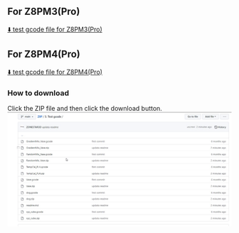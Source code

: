 ## For Z8PM3(Pro)
[:arrow_down: test gcode file for Z8PM3(Pro)](Z8PM3.zip)

## For Z8PM4(Pro)
[:arrow_down: test gcode file for Z8PM4(Pro)](Z8PM4.zip)

### How to download
Click the ZIP file and then click the download button.  
![](download.gif)

